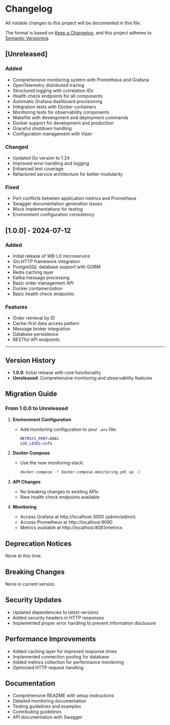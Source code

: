 # Changelog

All notable changes to this project will be documented in this file.

The format is based on [Keep a Changelog](https://keepachangelog.com/en/1.0.0/),
and this project adheres to [Semantic Versioning](https://semver.org/spec/v2.0.0.html).

## [Unreleased]

### Added
- Comprehensive monitoring system with Prometheus and Grafana
- OpenTelemetry distributed tracing
- Structured logging with correlation IDs
- Health check endpoints for all components
- Automatic Grafana dashboard provisioning
- Integration tests with Docker containers
- Monitoring tests for observability components
- Makefile with development and deployment commands
- Docker support for development and production
- Graceful shutdown handling
- Configuration management with Viper

### Changed
- Updated Go version to 1.24
- Improved error handling and logging
- Enhanced test coverage
- Refactored service architecture for better modularity

### Fixed
- Port conflicts between application metrics and Prometheus
- Swagger documentation generation issues
- Mock implementations for testing
- Environment configuration consistency

## [1.0.0] - 2024-07-12

### Added
- Initial release of WB-L0 microservice
- Gin HTTP framework integration
- PostgreSQL database support with GORM
- Redis caching layer
- Kafka message processing
- Basic order management API
- Docker containerization
- Basic health check endpoints

### Features
- Order retrieval by ID
- Cache-first data access pattern
- Message broker integration
- Database persistence
- RESTful API endpoints

---

## Version History

- **1.0.0**: Initial release with core functionality
- **Unreleased**: Comprehensive monitoring and observability features

## Migration Guide

### From 1.0.0 to Unreleased

1. **Environment Configuration**
   - Add monitoring configuration to your `.env` file:
     ```bash
     METRICS_PORT=8081
     LOG_LEVEL=info
     ```

2. **Docker Compose**
   - Use the new monitoring stack:
     ```bash
     docker-compose -f docker-compose.monitoring.yml up -d
     ```

3. **API Changes**
   - No breaking changes to existing APIs
   - New health check endpoints available

4. **Monitoring**
   - Access Grafana at http://localhost:3000 (admin/admin)
   - Access Prometheus at http://localhost:9090
   - Metrics available at http://localhost:8081/metrics

## Deprecation Notices

None at this time.

## Breaking Changes

None in current version.

## Security Updates

- Updated dependencies to latest versions
- Added security headers in HTTP responses
- Implemented proper error handling to prevent information disclosure

## Performance Improvements

- Added caching layer for improved response times
- Implemented connection pooling for database
- Added metrics collection for performance monitoring
- Optimized HTTP request handling

## Documentation

- Comprehensive README with setup instructions
- Detailed monitoring documentation
- Testing guidelines and examples
- Contributing guidelines
- API documentation with Swagger 